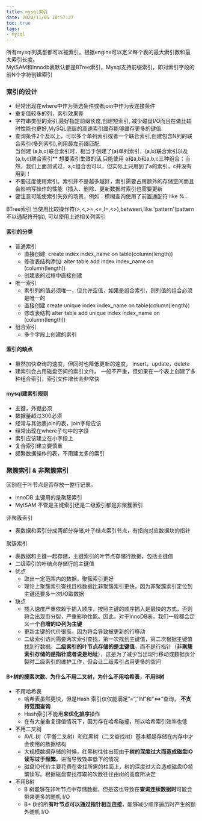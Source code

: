 ```yaml
---
title: mysql索引
date: 2020/11/05 10:57:27
toc: true
tags:
- mysql
---
```


所有mysql列类型都可以被索引。根据engine可以定义每个表的最大索引数和最大索引长度。  
MyiSAM和Innodb表默认都是BTree索引，Mysql支持前缀索引，即对索引字段的前N个字符创建索引
<!--more-->
### 索引的设计

* 经常出现在where中作为筛选条件或者join中作为表连接条件
* 重复值较多的列，索引效果差  
* 字符串类型的索引,最好指定前缀长度,创建短索引, 减少磁盘I/O而且在做比较时性能也更好,MySQL底层的高速索引缓存能够缓存更多的键值.
* 查询条件2个及以上，可以多个单列索引或者一个联合索引,创建包含N列的联合索引(多列索引),利用最左前缀匹配   
当创建 (a,b,c)联合索引时，相当于创建了(a)单列索引，(a,b)联合索引以及(a,b,c)联合索引** 想要索引生效的话,只能使用 a和a,b和a,b,c三种组合；当然，我们上面测试过，a,c组合也可以，但实际上只用到了a的索引，c并没有用到！  
* 不要过度使用索引。索引并不是越多越好，索引需要占用额外的存储空间而且会影响写操作的性能（插入、删除、更新数据时索引也需要更新
* 要注意可能使索引失效的场景，例如：模糊查询使用了前置通配符 like %...

BTree索引
当使用比较操作符(>,<,>=,<=,!=,<>),between,like 'pattern'(pattern不以通配符开始), 可以使用上述相关列索引



####  索引的分类

* 普通索引
  * 直接创建: create index index_name on table(column(length))
  * 修改表结构添加: alter table add index index_name on (column(length))
  * 创建表的过程中直接创建
* 唯一索引
  * 索引列的值必须唯一，但允许空值，如果是组合索引，则列值的组合必须是唯一的
  * 直接创建 create unique index index_name on table(column(length))
  * 修改表结构 alter table add unique index index_name on (column(length))
* 组合索引
  * 多个字段上创建的索引



#### 索引的缺点

* 虽然加快查询的速度，但同时也降低更新的速度， insert，update，delete
* 建索引会占用磁盘空间的索引文件。 一般不严重，但如果在一个表上创建了多种组合索引，索引文件增长会非常快



#### mysql建索引规则

* 主键，外键必须
* 数据量超过300必须
* 经常与其他表join的表，join字段应该
* 经常出现在where子句中的字段
* 索引应该建立在小字段上
* 复合索引建立要慎重
* 频繁数据操作的表，不用建太多的索引


### 聚簇索引 & 非聚簇索引
区别在于叶节点是否存放一整行记录。
* InnoDB 主键用的是聚簇索引
* MyISAM 不管是主键索引还是二级索引都是非聚簇索引

非聚簇索引
* 表数据和索引分成两部分存储,叶子结点索引节点，有指向对应数据块的指针

聚簇索引 
* 表数据和主键一起存储，主键索引的叶节点存储行数据，包括主键值
* 二级索引的叶结点存储行的主键值
* 优点
  * 取出一定范围内的数据，聚簇索引更好
  * 理论上聚簇索引查找目标数据比非聚簇索引更快，因为非聚簇索引定位到主键还要多一次I/O取数据
* 缺点
  * 插入速度严重依赖于插入顺序，按照主键的顺序插入是最快的方式，否则将会出现页分裂，严重影响性能。因此，对于InnoDB表，我们一般都会定义一**个自增的ID列为主键**
  * 更新主键的代价很高，因为将会导致被更新的行移动
  * 二级索引访问需要两次索引查找，第一次找到主键值，第二次根据主键值找到行数据。**二级索引的叶节点存储的是主键值**，而不是行指针（**非聚簇索引存储的是指针或者说是地址**），这是为了减少当出现行移动或数据页分裂时二级索引的维护工作，但会让二级索引占用更多的空间

#### B+树的搜索次数、为什么不用二叉树，为什么不用哈希表，不用B树

* 不用哈希表
  * 哈希表虽然更快，但是Hash 索引仅仅能满足”=”,”IN”和”<=>”查询， **不支持范围查询**
  * Hash索引不能用**来优化排序**操作
  * 在有大量重复键值情况下，因为存在哈希碰撞，所以哈希索引效率也低
* 不用二叉树
  * AVL 树（平衡二叉树）和红黑树（二叉查找树）基本都是存储在内存中才会使用的数据结构
  * 大规模数据存储的时候，红黑树往往出现由于**树的深度过大而造成磁盘IO读写过于频繁**，进而导致效率低下的情况
  * 磁盘IO代价主要花费在查找所需的柱面上，树的深度过大会造成磁盘IO频繁读写。根据磁盘查找存取的次数往往由树的高度所决定
* 不用B树
  * B 树能够在非叶节点中存储数据，但是这也导致在**查询连续数据时**可能会带来更多的随机 I/O
  * B+ 树的所**有叶节点可以通过指针相互连接**，能够减少顺序遍历时产生的额外随机 I/O